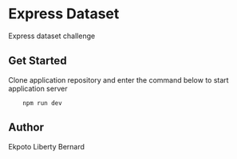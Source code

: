 # Express Dataset 
Express dataset challenge

## Get Started
Clone application repository and enter the command below to start application server

```
	npm run dev
```

## Author
Ekpoto Liberty Bernard